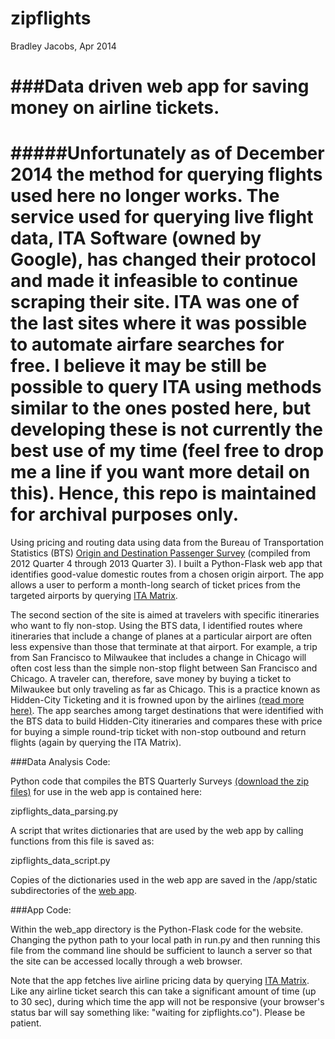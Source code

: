 zipflights
==========

Bradley Jacobs, Apr 2014

###Data driven web app for saving money on airline tickets.
============
#####Unfortunately as of December 2014 the method for querying flights used here no longer works.  The service used for querying live flight data, ITA Software (owned by Google), has changed their protocol and made it infeasible to continue scraping their site.  ITA was one of the last sites where it was possible to automate airfare searches for free.  I believe it may be still be possible to query ITA using methods similar to the ones posted here, but developing these is not currently the best use of my time (feel free to drop me a line if you want more detail on this).  Hence, this repo is maintained for archival purposes only.  
=============


Using pricing and routing data using data from the Bureau of Transportation Statistics (BTS) [Origin and Destination Passenger Survey](http://www.transtats.bts.gov/Tables.asp?DB_ID=125) (compiled from 2012 Quarter 4 through 2013 Quarter 3).  I built a Python-Flask web app that identifies good-value domestic routes from a chosen origin airport.  The app allows a user to perform a month-long search of ticket prices from the targeted airports by querying [ITA Matrix](http://matrix.itasoftware.com).

The second section of the site is aimed at travelers with specific itineraries who want to fly non-stop.  Using the BTS data, I identified routes where itineraries that include a change of planes at a particular airport are often less expensive than those that terminate at that airport.  For example, a trip from San Francisco to Milwaukee that includes a change in Chicago will often cost less than the simple non-stop flight between San Francisco and Chicago.  A traveler can, therefore, save money by buying a ticket to Milwaukee but only traveling as far as Chicago.  This is a practice known as Hidden-City Ticketing and it is frowned upon by the airlines [(read more here)](http://www.boardingarea.com/viewfromthewing/2012/01/07/how-to-use-hidden-city-and-throwaway-ticketing-to-save-money-on-airfare/).  The app searches among target destinations that were identified with the BTS data to build Hidden-City itineraries and compares these with price for buying a simple round-trip ticket with non-stop outbound and return flights (again by querying the ITA Matrix).

###Data Analysis Code:

Python code that compiles the BTS Quarterly Surveys [(download the zip files)](http://www.transtats.bts.gov/DL_SelectFields.asp?Table_ID=247&DB_Short_Name=Origin%20and%20Destination%20Survey) for use in the web app is contained here:

zipflights_data_parsing.py

A script that writes dictionaries that are used by the web app by calling functions from this file is saved as:

zipflights_data_script.py

Copies of the dictionaries used in the web app are saved in the /app/static subdirectories of the [web app](https://github.com/BradAJ/zipflights/tree/master/web_app).

###App Code:

Within the web_app directory is the Python-Flask code for the website.  Changing the python path to your local path in run.py and then running this file from the command line should be sufficient to launch a server so that the site can be accessed locally through a web browser.

Note that the app fetches live airline pricing data by querying [ITA Matrix](http://matrix.itasoftware.com).  Like any airline ticket search this can take a significant amount of time (up to 30 sec), during which time the app will not be responsive (your browser's status bar will say something like: "waiting for zipflights.co").  Please be patient.

